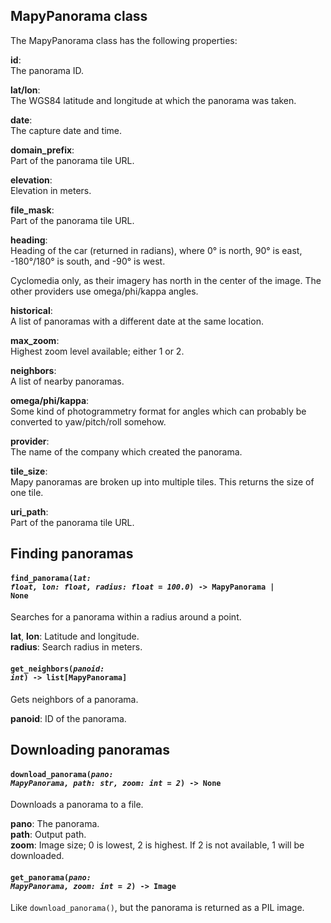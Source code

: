 ## MapyPanorama class

The MapyPanorama class has the following properties:

**id**:  
The panorama ID.

**lat/lon**:  
The WGS84 latitude and longitude at which the panorama was taken.

**date**:  
The capture date and time.

**domain_prefix**:  
Part of the panorama tile URL.

**elevation**:  
Elevation in meters.

**file_mask**:  
Part of the panorama tile URL.

**heading**:  
Heading of the car (returned in radians), where 0° is north, 90° is east, -180°/180° is south, and -90° is west.

Cyclomedia only, as their imagery has north in the center of the image. The other providers use omega/phi/kappa angles.

**historical**:  
A list of panoramas with a different date at the same location.

**max_zoom**:  
Highest zoom level available; either 1 or 2.

**neighbors**:  
A list of nearby panoramas.

**omega/phi/kappa**:  
Some kind of photogrammetry format for angles which can probably be converted to yaw/pitch/roll somehow.

**provider**:  
The name of the company which created the panorama.

**tile_size**:  
Mapy panoramas are broken up into multiple tiles. This returns the size of one tile.

**uri_path**:  
Part of the panorama tile URL.


## Finding panoramas

#### <code>find_panorama(<em>lat: float, lon: float, radius: float = 100.0</em>) -> MapyPanorama | None</code>
Searches for a panorama within a radius around a point.

**lat**, **lon**: Latitude and longitude.  
**radius**: Search radius in meters.  

#### <code>get_neighbors(<em>panoid: int</em>) -> list[MapyPanorama]</code>
Gets neighbors of a panorama.

**panoid**: ID of the panorama.


## Downloading panoramas

#### <code>download_panorama(<em>pano: MapyPanorama, path: str, zoom: int = 2</em>) -> None</code>
Downloads a panorama to a file.

**pano**: The panorama.  
**path**: Output path.  
**zoom**: Image size; 0 is lowest, 2 is highest. If 2 is not available, 1 will be downloaded.

#### <code>get_panorama(<em>pano: MapyPanorama, zoom: int = 2</em>) -> Image</code>
Like `download_panorama()`, but the panorama is returned as a PIL image.
